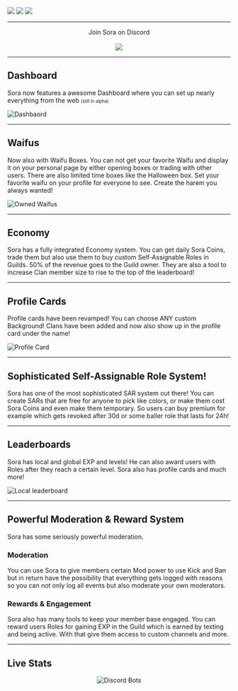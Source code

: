 [![](http://i.imgur.com/6gQhMSB.png)](http://argonaut.pw/Sora/)
[![](http://i.imgur.com/nImGi6j.png)](https://discordapp.com/oauth2/authorize?client_id=270931284489011202&scope=bot&permissions=305523831)
[![](http://i.imgur.com/qR7CGSV.png)](https://github.com/Daniele122898/SoraBot-v2/wiki)

<hr/>

<p align="center">
    Join Sora on Discord
    <br><br>
    <a href="https://discord.gg/Pah4yj5">
        <img src="https://discordapp.com/api/guilds/281589163659362305/widget.png?style=banner2">
    </a>
</p>

<hr/>

<h2>Dashboard</h2>
<p>Sora now features a awesome Dashboard where you can set up nearly everything from the web <span style="font-size: 10px;">(still in alpha)</span></p>
<img src="https://cdn.argonaut.pw/OAcaG8SEvdXOposXY4LWiMW3ftAgNOTk.png" alt="Dashbaord">
<br>
<hr/>
<h2>Waifus</h2>
<p>Now also with Waifu Boxes. You can not get your favorite Waifu and display it on your personal page by either opening boxes or trading with other users. 
There are also limited time boxes like the Halloween box. Set your favorite waifu on your profile for everyone to see. Create the harem you always wanted!</p>
<img src="https://cdn.argonaut.pw/9mLsHwZ4XSIU2aaNy00d3QqnJNA8dROv.png" alt="Owned Waifus">
<hr/>
<h2>Economy</h2>
<p>Sora has a fully integrated Economy system. You can get daily Sora Coins, trade them but also use them to buy custom Self-Assignable Roles in Guilds. 50% of the revenue goes to the Guild owner.
They are also a tool to increase Clan member size to rise to the top of the leaderboard!</p>
<hr/>
<h2>Profile Cards</h2>
<p>Profile cards have been revamped! You can choose ANY custom Background! Clans have been added and now also show up in the profile card under the name!</p>
<img src="https://cdn.argonaut.pw/DMAedmCEdPRF4BPExJuPbES2xnGq7BXu.png" alt="Profile Card">
<hr/>
<h2>Sophisticated Self-Assignable Role System!</h2>
<p>Sora has one of the most sophisticated SAR system out there! You can create SARs that are free for anyone to pick like colors, or make them cost Sora Coins and even make them temporary. So users can buy premium for example which gets revoked after 30d or some baller role that lasts for 24h!</p>
<hr/>
<h2>Leaderboards</h2>
<p>Sora has local and global EXP and levels! He can also award users with Roles after they reach a certain level. Sora also has profile cards and much more!</p>
<img src="https://cdn.argonaut.pw/p4DGH14BwHMBrZbmCqFoUh6fqNg5ZNIW.png" alt="Local leaderboard">
<hr/>
<h2>Powerful Moderation & Reward System</h2>
<p>Sora has some seriously powerful moderation.</p>
<h3>Moderation</h3>
<p>You can use Sora to give members certain Mod power to use Kick and Ban but in return have the possibility that everything gets logged with reasons so you can not only log all events but also moderate your own moderators.</p> 
<h3>Rewards & Engagement</h3>
<p>Sora also has many tools to keep your member base engaged. You can reward users Roles for gaining EXP in the Guild which is earned by texting and being active. With that give them access to custom channels and more.</p>
<hr/>

## Live Stats
<p align="center">
	<img src="https://discordbots.org/api/widget/270931284489011202.png" alt="Discord Bots">
</p>